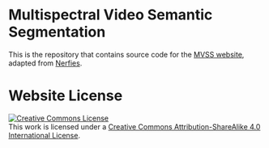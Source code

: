 # Multispectral Video Semantic Segmentation

This is the repository that contains source code for the [MVSS website](https://jiwei0921.github.io/MVSS/), adapted from <a rel="license" href="https://nerfies.github.io">Nerfies</a>.

# Website License
<a rel="license" href="http://creativecommons.org/licenses/by-sa/4.0/"><img alt="Creative Commons License" style="border-width:0" src="https://i.creativecommons.org/l/by-sa/4.0/88x31.png" /></a><br />This work is licensed under a <a rel="license" href="http://creativecommons.org/licenses/by-sa/4.0/">Creative Commons Attribution-ShareAlike 4.0 International License</a>.
